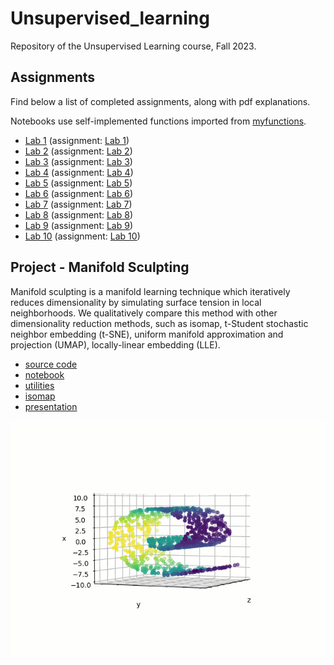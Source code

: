 # Unsupervised_learning

Repository of the Unsupervised Learning course, Fall 2023.

## Assignments 

Find below a list of completed assignments, along with pdf explanations.

Notebooks use self-implemented functions imported from [myfunctions](myfunctions.py).

- [Lab 1](Lab1.ipynb) (assignment: [Lab 1](assignments/Lab1.pdf))
- [Lab 2](Lab1.ipynb) (assignment: [Lab 2](assignments/Lab1.pdf))
- [Lab 3](Lab1.ipynb) (assignment: [Lab 3](assignments/Lab1.pdf))
- [Lab 4](Lab1.ipynb) (assignment: [Lab 4](assignments/Lab1.pdf))
- [Lab 5](Lab1.ipynb) (assignment: [Lab 5](assignments/Lab1.pdf))
- [Lab 6](Lab1.ipynb) (assignment: [Lab 6](assignments/Lab1.pdf))
- [Lab 7](Lab1.ipynb) (assignment: [Lab 7](assignments/Lab1.pdf))
- [Lab 8](Lab1.ipynb) (assignment: [Lab 8](assignments/Lab1.pdf))
- [Lab 9](Lab1.ipynb) (assignment: [Lab 9](assignments/Lab1.pdf))
- [Lab 10](Lab1.ipynb) (assignment: [Lab 10](assignments/Lab1.pdf))

## Project - Manifold Sculpting

Manifold sculpting is a manifold learning technique which iteratively reduces dimensionality by simulating surface tension in local neighborhoods. We qualitatively compare this method with other dimensionality reduction methods, such as isomap, t-Student stochastic neighbor embedding (t-SNE), uniform manifold approximation and projection (UMAP), locally-linear embedding (LLE).

- [source code](project/manifold_sculpting.py)
- [notebook](project/project.ipynb)
- [utilities](project/utils.py)
- [isomap](project/isomap.py)
- [presentation](project/ManifoldSculpting.pptx)

![manifold sculpting](project/images/swiss_roll.gif)
